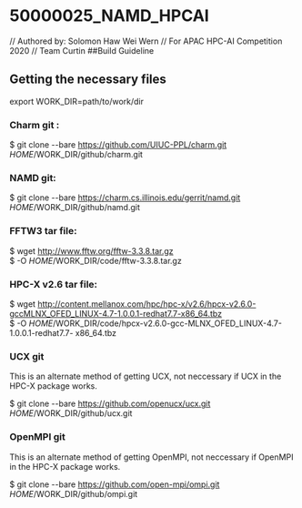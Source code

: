 # 50000025_NAMD_HPCAI
 // Authored by: Solomon Haw Wei Wern
 // For APAC HPC-AI Competition 2020 
 // Team Curtin
##Build Guideline

## Getting the necessary files
export WORK_DIR=path/to/work/dir<path to your working directory>

### Charm git :

  $ git clone --bare https://github.com/UIUC-PPL/charm.git \
  $HOME/$WORK_DIR/github/charm.git

### NAMD git:

  $ git clone --bare https://charm.cs.illinois.edu/gerrit/namd.git \
  $HOME/$WORK_DIR/github/namd.git

### FFTW3 tar file:

  $ wget http://www.fftw.org/fftw-3.3.8.tar.gz \
  $ -O $HOME/$WORK_DIR/code/fftw-3.3.8.tar.gz

### HPC-X v2.6 tar file:

  $ wget http://content.mellanox.com/hpc/hpc-x/v2.6/hpcx-v2.6.0-gccMLNX_OFED_LINUX-4.7-1.0.0.1-redhat7.7-x86_64.tbz \
  $ -O $HOME/$WORK_DIR/code/hpcx-v2.6.0-gcc-MLNX_OFED_LINUX-4.7-1.0.0.1-redhat7.7-
x86_64.tbz

### UCX git
This is an alternate method of getting UCX, not neccessary if 
UCX in the HPC-X package works.

  $ git clone --bare https://github.com/openucx/ucx.git \
  $HOME/$WORK_DIR/github/ucx.git
  
### OpenMPI git
This is an alternate method of getting OpenMPI, not neccessary if 
OpenMPI in the HPC-X package works. 

  $ git clone --bare https://github.com/open-mpi/ompi.git \
  $HOME/$WORK_DIR/github/ompi.git
